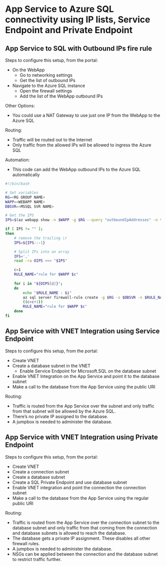 # App Service to Azure SQL connectivity using IP lists, Service Endpoint and Private Endpoint


## App Service to SQL with Outbound IPs fire rule

Steps to configure this setup, from the portal:

- On the WebApp
  - Go to networking settings
  - Get the list of outbound IPs
- Navigate to the Azure SQL instance
  - Open the firewall settings
  - Add the list of the WebApp outbound IPs

Other Options:

- You could use a NAT Gateway to use just one IP from the WebApp to the Azure SQL

Routing:

- Traffic will be routed out to the Internet
- Only traffic from the allowed IPs will be allowed to ingress the Azure SQL

Automation:
- This code can add the WebApp outbound IPs to the Azure SQL automatically

```bash
#!/bin/bash  

# Set variables
RG=<RG GROUP NAME>
WAPP=<WEBAPP NAME>
DBSVR=<MSSQL SVR NAME>

# Get the IPS
IPS=$(az webapp show -n $WAPP -g $RG --query "outboundIpAddresses" -o tsv)

if [ IPS != "" ];
then
    # remove the trailing \r
    IPS=${IPS::-1} 

    # Split IPs into an array
    IFS=','
    read -ra OIPS <<< "$IPS"

    c=1
    RULE_NAME="rule for $WAPP $c"
        
    for i in "${OIPS[@]}";   
    do  
        echo "$RULE_NAME : $i"        
        az sql server firewall-rule create -g $RG -s $DBSVR -n $RULE_NAME --start-ip-address $i --end-ip-address $i
        ((c=c+1))
        RULE_NAME="rule for $WAPP $c"        
    done  
fi
```


## App Service with VNET Integration using Service Endpoint

Steps to configure this setup, from the portal:

- Create VNET
- Create a database subnet in the VNET
  - Enable Service Endpoint for Microsoft.SQL on the database subnet
- Enable VNET Integration on the App Service and point it to the database subnet
- Make a call to the database from the App Service using the public URI

Routing: 
- Traffic is routed from the App Service over the subnet and only traffic from that subnet will be allowed by the Azure SQL. 
- There’s no private IP assigned to the database. 
- A jumpbox is needed to administer the database.

## App Service with VNET Integration using Private Endpoint

Steps to configure this setup, from the portal:
- Create VNET
- Create a connection subnet
- Create a database subnet
- Create a SQL Private Endpoint and use database subnet
- Enable VNET integration and point the connection the connection subnet
- Make a call to the database from the App Service using the regular public URI

Routing:
- Traffic is routed from the App Service over the connection subnet to the database subnet and only traffic from that coming from the connection and database subnets is allowed to reach the database. 
- The database gets a private IP assignment. These disables all other firewall rules.
- A jumpbox is needed to administer the database. 
- NSGs can be applied between the connection and the database subnet to restrict traffic further.
